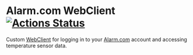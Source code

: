 # Alarm.com WebClient [![Actions Status](https://github.com/Herohtar/AlarmDotCom/workflows/.NET%20Core%20CI/badge.svg)](https://github.com/Herohtar/AlarmDotCom/actions)
Custom [WebClient](https://docs.microsoft.com/en-us/dotnet/api/system.net.webclient?view=netstandard-2.0) for logging in to your [Alarm.com](https://www.alarm.com/) account and accessing temperature sensor data.

